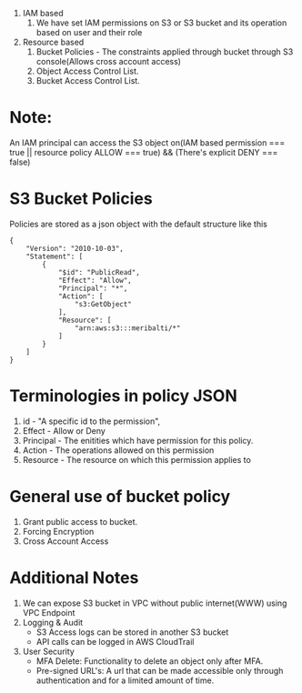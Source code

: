 1. IAM based
    1. We have set IAM permissions on S3 or S3 bucket and its operation based on user and their role
2. Resource based
    1. Bucket Policies - The constraints applied through bucket through S3 console(Allows cross account access)
    2. Object Access Control List.
    3. Bucket Access Control List.

# Note:
An IAM principal can access the S3 object on(IAM based permission === true || resource policy ALLOW === true) && (There's explicit DENY === false)

# S3 Bucket Policies
Policies are stored as a json object with the default structure like this

```
{
    "Version": "2010-10-03",
    "Statement": [
        {
            "$id": "PublicRead",
            "Effect": "Allow",
            "Principal": "*",
            "Action": [
                "s3:GetObject"
            ],
            "Resource": [
                "arn:aws:s3:::meribalti/*"
            ]
        }
    ]
}
```

# Terminologies in policy JSON
1. id - "A specific id to the permission",
2. Effect - Allow or Deny
3. Principal - The enitities which have permission for this policy.
4. Action - The operations allowed on this permission
5. Resource - The resource on which this permission applies to

# General use of bucket policy
1. Grant public access to bucket.
2. Forcing Encryption
3. Cross Account Access

# Additional Notes
1. We can expose S3 bucket in VPC without public internet(WWW) using VPC Endpoint
2. Logging & Audit 
    - S3 Access logs can be stored in another S3 bucket
    - API calls can be logged in AWS CloudTrail
3. User Security
    - MFA Delete: Functionality to delete an object only after MFA.
    - Pre-signed URL's: A url that can be made accessible only through authentication and for a limited amount of time.
